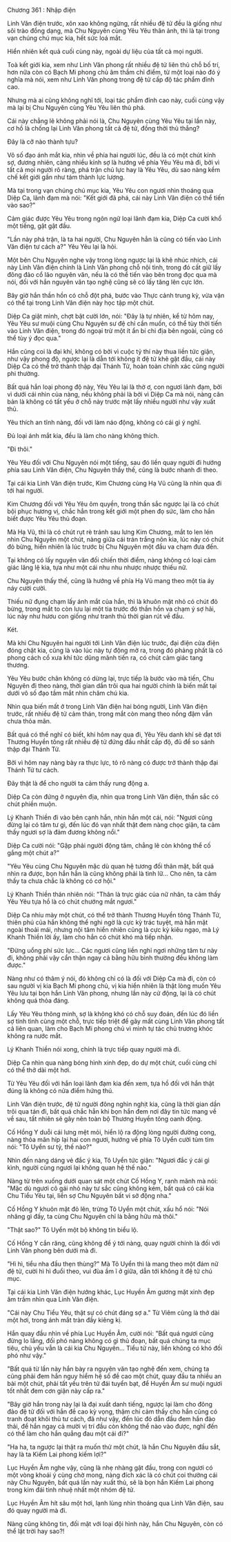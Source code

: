 




Chương 361 : Nhập điện


Linh Văn điện trước, xôn xao không ngừng, rất nhiều đệ tử đều là giống như sôi trào đồng dạng, mà Chu Nguyên cùng Yêu Yêu thân ảnh, thì là tại trong vạn chúng chú mục kia, hết sức loá mắt.

Hiển nhiên kết quả cuối cùng này, ngoài dự liệu của tất cả mọi người.

Toà kết giới kia, xem như Linh Văn phong rất nhiều đệ tử liên thủ chỗ bố trí, hơn nữa còn có Bạch Mi phong chủ âm thầm chỉ điểm, từ một loại nào đó ý nghĩa mà nói, xem như Linh Văn phong trong đệ tử cấp độ tác phẩm đỉnh cao.

Nhưng mà ai cũng không nghĩ tới, loại tác phẩm đỉnh cao này, cuối cùng vậy mà lại bị Chu Nguyên cùng Yêu Yêu liên thủ phá.

Cái này chẳng lẽ không phải nói là, Chu Nguyên cùng Yêu Yêu tại lần này, cơ hồ là chống lại Linh Văn phong tất cả đệ tử, đồng thời thủ thắng?

Đây là cỡ nào thành tựu?

Vô số đạo ánh mắt kia, nhìn về phía hai người lúc, đều là có một chút kính sợ, đương nhiên, càng nhiều kính sợ là hướng về phía Yêu Yêu mà đi, bởi vì tất cả mọi người rõ ràng, phá trận chủ lực hay là Yêu Yêu, dù sao nàng kềm chế kết giới gần như tám thành lực lượng.

Mà tại trong vạn chúng chú mục kia, Yêu Yêu con ngươi nhìn thoáng qua Diệp Ca, lãnh đạm mà nói: "Kết giới đã phá, cái này Linh Văn điện có thể tiến vào sao?"

Cảm giác được Yêu Yêu trong ngôn ngữ loại lãnh đạm kia, Diệp Ca cười khổ một tiếng, gật gật đầu.

"Lần này phá trận, là ta hai người, Chu Nguyên hẳn là cũng có tiến vào Linh Văn điện tư cách a?" Yêu Yêu lại là hỏi.

Một bên Chu Nguyên nghe vậy trong lòng ngược lại là khẽ nhúc nhích, cái này Linh Văn điện chính là Linh Văn phong chỗ nội tình, trong đó cất giữ lấy đông đảo cổ lão nguyên văn, nếu là có thể tiến vào bên trong đọc qua mà nói, đối với hắn nguyên văn tạo nghệ cũng sẽ có lấy tăng lên cực lớn.

Bây giờ hắn thần hồn có chỗ đột phá, bước vào Thực cảnh trung kỳ, vừa vặn có thể tại trong Linh Văn điện này học tập một chút.

Diệp Ca giật mình, chợt bật cười lớn, nói: "Đây là tự nhiên, kể từ hôm nay, Yêu Yêu sư muội cùng Chu Nguyên sư đệ chỉ cần muốn, có thể tùy thời tiến vào Linh Văn điện, trong đó ngoại trừ một ít ẩn bí chi địa bên ngoài, cũng có thể tùy ý đọc qua."

Hắn cũng coi là đại khí, không có bởi vì cuộc tỷ thí này thua liền tức giận, như vậy phong độ, ngược lại là dẫn tới không ít đệ tử khẽ gật đầu, cái này Diệp Ca có thể trở thành thập đại Thánh Tử, hoàn toàn chính xác cũng người phi thường.

Bất quá hắn loại phong độ này, Yêu Yêu lại là thờ ơ, con ngươi lãnh đạm, bởi vì dưới cái nhìn của nàng, nếu không phải là bởi vì Diệp Ca mà nói, nàng căn bản là không có tất yếu ở chỗ này trước mặt lấy nhiều người như vậy xuất thủ.

Yêu thích an tĩnh nàng, đối với làm náo động, không có cái gì ý nghĩ.

Đủ loại ánh mắt kia, đều là làm cho nàng không thích.

"Đi thôi."

Yêu Yêu đối với Chu Nguyên nói một tiếng, sau đó liền quay người đi hướng phía sau Linh Văn điện, Chu Nguyên thấy thế, cũng là bước nhanh đi theo.

Tại cái kia Linh Văn điện trước, Kim Chương cùng Hạ Vũ cũng là nhìn qua đi tới hai người.

Kim Chương đối với Yêu Yêu ôm quyền, trong thần sắc ngược lại là có chút bội phục hương vị, chắc hẳn trong kết giới một phen đọ sức, làm cho hắn biết được Yêu Yêu thủ đoạn.

Mà Hạ Vũ, thì là có chút rụt rè tránh sau lưng Kim Chương, mắt to len lén nhìn Chu Nguyên một chút, nàng giữa cái trán trắng nõn kia, lúc này có chút đỏ bừng, hiển nhiên là lúc trước bị Chu Nguyên một đầu va chạm đưa đến.

Tại không có lấy nguyên văn đối chiến thời điểm, nàng không có loại cảm giác lăng lệ kia, tựa như một cái nhu nhu nhược nhược thiếu nữ.

Chu Nguyên thấy thế, cũng là hướng về phía Hạ Vũ mang theo một tia áy náy cười cười.

Thiếu nữ đụng chạm lấy ánh mắt của hắn, thì là khuôn mặt nhỏ có chút đỏ bừng, trong mắt to còn lưu lại một tia trước đó thần hồn va chạm ý sợ hãi, lúc này như hươu con giống như tranh thủ thời gian rút về đầu.

Két.

Mà khi Chu Nguyên hai người tới Linh Văn điện lúc trước, đại điện cửa điện đóng chặt kia, cũng là vào lúc này tự động mở ra, trong đó phảng phất là có phong cách cổ xưa khí tức dũng mãnh tiến ra, có chút cảm giác tang thương.

Yêu Yêu bước chân không có dừng lại, trực tiếp là bước vào mà tiến, Chu Nguyên đi theo nàng, thời gian dần trôi qua hai người chính là biến mất tại dưới vô số đạo tầm mắt nhìn chăm chú kia.

Nhìn qua biến mất ở trong Linh Văn điện hai bóng người, Linh Văn điện trước, rất nhiều đệ tử cảm thán, trong mắt còn mang theo nồng đậm vẫn chưa thỏa mãn.

Bất quá có thể nghĩ có biết, khi hôm nay qua đi, Yêu Yêu danh khí sẽ đạt tới Thương Huyền tông rất nhiều đệ tử đứng đầu nhất cấp độ, đủ để so sánh thập đại Thánh Tử.

Bởi vì hôm nay nàng bày ra thực lực, tỏ rõ nàng có được trở thành thập đại Thánh Tử tư cách.

Đây thật là để cho người ta cảm thấy rung động a.

Diệp Ca còn đứng ở nguyên địa, nhìn qua trong Linh Văn điện, thần sắc có chút phiền muộn.

Lý Khanh Thiền đi vào bên cạnh hắn, nhìn hắn một cái, nói: "Ngươi cũng đừng lại có tâm tư gì, đến lúc đó vạn nhất thật đem nàng chọc giận, ta cảm thấy ngươi sợ là đảm đương không nổi."

Diệp Ca cười nói: "Gặp phải người động tâm, chẳng lẽ còn không thể cố gắng một chút a?"

"Yêu Yêu cùng Chu Nguyên mặc dù quan hệ tương đối thân mật, bất quá nhìn ra được, bọn hắn hẳn là cũng không phải là tình lữ... Cho nên, ta cảm thấy ta chưa chắc là không có cơ hội."

Lý Khanh Thiền thản nhiên nói: "Thân là trực giác của nữ nhân, ta cảm thấy Yêu Yêu tựa hồ là có chút chướng mắt ngươi."

Diệp Ca nhíu mày một chút, có thể trở thành Thương Huyền tông Thánh Tử, thiên phú của hắn không thể nghi ngờ là cực kỳ trác tuyệt, mà hắn mặt ngoài thoải mái, nhưng nội tâm hiển nhiên cũng là cực kỳ kiêu ngạo, mà Lý Khanh Thiền lời ấy, làm cho hắn có chút khó mà tiếp nhận.

"Đừng uổng phí sức lực... Các ngươi cũng liền nghỉ ngơi những tâm tư này đi, không phải vậy cẩn thận ngay cả bằng hữu bình thường đều không làm được."

Nàng như có thâm ý nói, đó không chỉ có là đối với Diệp Ca mà đi, còn có sau người vị kia Bạch Mi phong chủ, vị kia hiển nhiên là thật lòng muốn Yêu Yêu lưu tại bọn hắn Linh Văn phong, nhưng lần này cử động, lại là có chút không quá thỏa đáng.

Lấy Yêu Yêu thông minh, sợ là không khó có chỗ suy đoán, đến lúc đó liền sợ tính tình cùng một chỗ, trực tiếp triệt để gãy mất cùng Linh Văn phong tất cả liên quan, làm cho Bạch Mi phong chủ vì mình tự tác chủ trương khóc không ra nước mắt.

Lý Khanh Thiền nói xong, chính là trực tiếp quay người mà đi.

Diệp Ca nhìn qua nàng bóng hình xinh đẹp, do dự một chút, cuối cùng chỉ có thể thở dài một hơi.

Từ Yêu Yêu đối với hắn loại lãnh đạm kia đến xem, tựa hồ đối với hắn thật đúng là không có nửa điểm hứng thú.

Linh Văn điện trước, đệ tử người đông nghìn nghịt kia, cũng là thời gian dần trôi qua tán đi, bất quá chắc hẳn khi bọn hắn đem nơi đây tin tức mang về về sau, tất nhiên sẽ gây nên toàn bộ Thương Huyền tông oanh động.

Cố Hồng Y duỗi cái lưng mệt mỏi, hiển lộ ra động lòng người đường cong, nàng thỏa mãn híp lại hai con ngươi, hướng về phía Tô Uyển cười tủm tỉm nói: "Tô Uyển sư tỷ, thế nào?"

Nhìn đến nàng dáng vẻ đắc ý kia, Tô Uyển tức giận: "Ngươi đắc ý cái gì kình, người cùng ngươi lại không quan hệ thế nào."

Nàng từ trên xuống dưới quan sát một chút Cố Hồng Y, ranh mãnh mà nói: "Mặc dù ngươi cô gái nhỏ này tư sắc cũng không kém, bất quá có cái kia Chu Tiểu Yêu tại, liền sợ Chu Nguyên bất vi sở động nha."

Cố Hồng Y khuôn mặt đỏ lên, trừng Tô Uyển một chút, xấu hổ nói: "Nói nhăng gì đấy, ta cùng Chu Nguyên chỉ là bằng hữu mà thôi."

"Thật sao?" Tô Uyển một bộ không tin biểu lộ.

Cố Hồng Y cắn răng, cũng không để ý tới nàng, quay người chính là đối với Linh Văn phong bên dưới mà đi.

"Hì hì, tiểu nha đầu thẹn thùng?" Mà Tô Uyển thì là mang theo một đám nữ đệ tử, cười hì hì đuổi theo, vui đùa ầm ĩ ở giữa, dẫn tới không ít đệ tử chú mục.

Tại cái kia Linh Văn điện hướng khác, Lục Huyền Âm gương mặt xinh đẹp âm trầm nhìn qua Linh Văn điện.

"Cái này Chu Tiểu Yêu, thật sự có chút đáng sợ a." Từ Viêm cũng là thở dài một hơi, trong ánh mắt tràn đầy kiêng kị.

Hắn quay đầu nhìn về phía Lục Huyền Âm, cười nói: "Bất quá ngươi cũng đừng lo lắng, đối phó nàng không có gì thủ đoạn, bất quá chúng ta mục tiêu, chủ yếu vẫn là cái kia Chu Nguyên... Tiểu tử này, liền không có khó đối phó như vậy."

"Bất quá từ lần này hắn bày ra nguyên văn tạo nghệ đến xem, chúng ta cũng phải đem hắn nguy hiểm hệ số đề cao một chút, quay đầu ta nhiều an bài một chút, phải tất yếu trên tử đái tuyển bạt, để Huyền Âm sư muội ngươi tốt nhất đem cơn giận này cấp ra."

"Bây giờ hắn trong này lại là đại xuất danh tiếng, ngược lại làm cho đông đảo đệ tử đối với hắn đề cao kỳ vọng, thậm chí cảm thấy cho hắn cũng có tranh đoạt khôi thủ tư cách, đã như vậy, đến lúc đó dẫn đầu đem hắn đào thải, để hắn ngay cả mười vị trí đầu còn không thể nào vào được, nghĩ đến có thể làm cho hắn quẳng đau một cái đi?"

"Ha ha, ta ngược lại thật ra muốn thử một chút, là hắn Chu Nguyên đầu sắt, hay là ta Kiếm Lai phong kiếm lợi?"

Lục Huyền Âm nghe vậy, cũng là nhẹ nhàng gật đầu, trong con ngươi có một vòng khoái ý cùng chờ mong, nàng đích xác là có chút coi thường cái này Chu Nguyên, bất quá lần này xuất thủ, sẽ là bọn hắn Kiếm Lai phong trong kim đái tinh nhuệ nhất một nhóm đệ tử.

Lục Huyền Âm hít sâu một hơi, lạnh lùng nhìn thoáng qua Linh Văn điện, sau đó quay người mà đi.

Nàng cũng không tin, đối mặt với loại đội hình này, hắn Chu Nguyên, còn có thể lật trời hay sao?!




